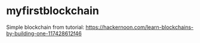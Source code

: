 # myfirstblockchain
Simple blockchain from tutorial: https://hackernoon.com/learn-blockchains-by-building-one-117428612f46
